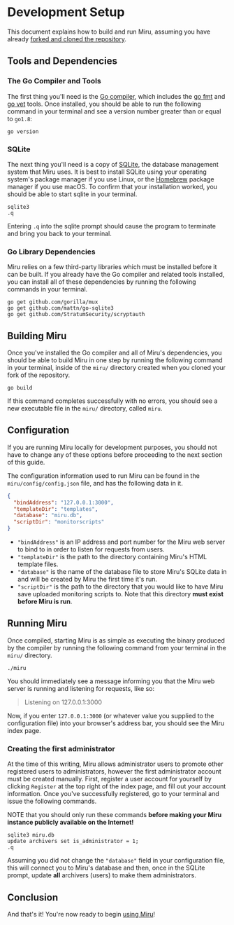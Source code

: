 # Development Setup

This document explains how to build and run Miru, assuming you have already [forked and cloned the repository](https://github.com/zsck/miru/blob/master/CONTRIBUTING.md).

## Tools and Dependencies

### The Go Compiler and Tools

The first thing you'll need is the [Go compiler](https://golang.org/dl/), which includes the [go fmt](https://golang.org/cmd/gofmt/) and [go vet](https://golang.org/cmd/vet/) tools.  Once installed, you should be able to run the following command in your terminal and see a version number greater than or equal to `go1.8`:

```
go version
```

### SQLite

The next thing you'll need is a copy of [SQLite](https://sqlite.org/), the database management system that Miru uses. It is best to install SQLite using your operating system's package manager if you use Linux, or the [Homebrew](https://brew.sh/) package manager if you use macOS.  To confirm that your installation worked, you should be able to start sqlite in your terminal.

```
sqlite3
.q
```

Entering `.q` into the sqlite prompt should cause the program to terminate and bring you back to your terminal.

### Go Library Dependencies

Miru relies on a few third-party libraries which must be installed before it can be built. If you already have the Go compiler and related tools installed, you can install all of these dependencies by running the following commands in your terminal.

```
go get github.com/gorilla/mux
go get github.com/mattn/go-sqlite3
go get github.com/StratumSecurity/scryptauth
```

## Building Miru

Once you've installed the Go compiler and all of Miru's dependencies, you should be able to build Miru in one step by running the following command in your terminal, inside of the `miru/` directory created when you cloned your fork of the repository.

```
go build
```

If this command completes successfully with no errors, you should see a new executable file in the `miru/` directory, called `miru`.

## Configuration

If you are running Miru locally for development purposes, you should not have to change any of these options before proceeding to the next section of this guide.

The configuration information used to run Miru can be found in the `miru/config/config.json` file, and has the following data in it.

```json
{
  "bindAddress": "127.0.0.1:3000",
  "templateDir": "templates",
  "database": "miru.db",
  "scriptDir": "monitorscripts"
}
```

* `"bindAddress"`  is an IP address and port number for the Miru web server to bind to in order to listen for requests from users.
* `"templateDir"` is the path to the directory containing Miru's HTML template files.
* `"database"` is the name of the database file to store Miru's SQLite data in and will be created by Miru the first time it's run.
* `"scriptDir"` is the path to the directory that you would like to have Miru save uploaded monitoring scripts to. Note that this directory **must exist before Miru is run**.

## Running Miru

Once compiled, starting Miru is as simple as executing the binary produced by the compiler by running the following command from your terminal in the `miru/` directory.

```
./miru
```

You should immediately see a message informing you that the Miru web server is running and listening for requests, like so:

> Listening on 127.0.0.1:3000

Now, if you enter `127.0.0.1:3000` (or whatever value you supplied to the configuration file) into your browser's address bar, you should see the Miru index page.

### Creating the first administrator

At the time of this writing, Miru allows administrator users to promote other registered users to administrators, however the first administrator account must be created manually. First, register a user account for yourself by clicking `Register` at the top right of the index page, and fill out your account information.  Once you've successfully registered, go to your terminal and issue the following commands.

NOTE that you should only run these commands **before making your Miru instance publicly available on the Internet!**

```
sqlite3 miru.db
update archivers set is_administrator = 1;
.q
```

Assuming you did not change the `"database"` field in your configuration file, this will connect you to Miru's database and then, once in the SQLite prompt, update **all** archivers (users) to make them administrators. 

## Conclusion

And that's it!  You're now ready to begin [using Miru](https://github.com/zsck/miru/blob/master/docs/using-miru.md)!